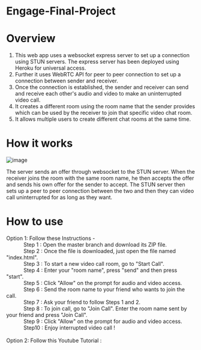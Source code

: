 # Engage-Final-Project

# Overview

1. This web app uses a websocket express server to set up a connection using STUN servers. The express server has been deployed using Heroku for universal access.
2. Further it uses WebRTC API for peer to peer connection to set up a connection between sender and receiver.
3. Once the connection is established, the sender and receiver can send and receive each other's audio and video to make an uninterrupted video call.
4. It creates a different room using the room name that the sender provides which can be used by the receiver to join that specific video chat room.
5. It allows multiple users to create different chat rooms at the same time.


# How it works
![image](https://user-images.githubusercontent.com/75256448/125440878-cf813a2f-802d-430f-930b-7752c5079a4d.png)

The server sends an offer through websocket to the STUN server. When the receiver joins the room with the same room name, he then accepts the offer 
and sends his own offer for the sender to accept.
The STUN server then sets up a peer to peer connection between the two and then they can video call uninterrupted for as long as they want.

# How to use
Option 1: Follow these Instructions - <br>
        &emsp;&emsp;&emsp;  Step 1 : Open the master branch and download its ZIP file. <br>
        &emsp;&emsp;&emsp;  Step 2 : Once the file is downloaded, just open the file named "index.html". <br>
        &emsp;&emsp;&emsp;  Step 3 : To start a new video call room, go to "Start Call". <br> 
        &emsp;&emsp;&emsp;  Step 4 : Enter your "room name", press "send" and then press "start". <br>
        &emsp;&emsp;&emsp;  Step 5 : Click "Allow" on the prompt for audio and video access. <br>
        &emsp;&emsp;&emsp;  Step 6 : Send the room name to your friend who wants to join the call. <br>
        &emsp;&emsp;&emsp;  Step 7 : Ask your friend to follow Steps 1 and 2. <br>
        &emsp;&emsp;&emsp;  Step 8 : To join call, go to "Join Call". Enter the room name sent by your friend and press "Join Call". <br>
        &emsp;&emsp;&emsp;  Step 9 : Click "Allow" on the prompt for audio and video access. <br>
        &emsp;&emsp;&emsp;  Step10 : Enjoy interrupted video call ! <br><br>
Option 2: Follow this Youtube Tutorial : <br>
